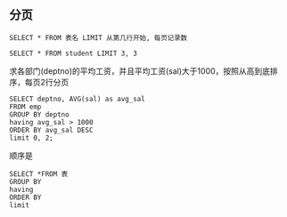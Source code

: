 ## 分页

```mysql
SELECT * FROM 表名 LIMIT 从第几行开始, 每页记录数
```



```mysql
SELECT * FROM student LIMIT 3, 3
```



求各部门(deptno)的平均工资，并且平均工资(sal)大于1000，按照从高到底排序，每页2行分页

```mysql
SELECT deptno, AVG(sal) as avg_sal 
FROM emp 
GROUP BY deptno 
having avg_sal > 1000 
ORDER BY avg_sal DESC 
limit 0, 2;
```



顺序是

```mysql
SELECT *FROM 表 
GROUP BY 
having 
ORDER BY 
limit 
```

